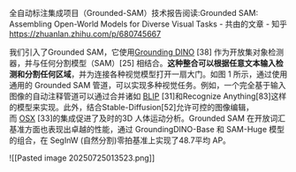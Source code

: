 

全自动标注集成项目（Grounded-SAM）技术报告阅读:Grounded SAM: Assembling Open-World Models for Diverse Visual Tasks - 共由的文章 - 知乎
https://zhuanlan.zhihu.com/p/680745667

我们引入了Grounded SAM，它使用[Grounding DINO](https://zhida.zhihu.com/search?content_id=239406813&content_type=Article&match_order=1&q=Grounding+DINO&zhida_source=entity) [38] 作为开放集对象检测器，并与任何分割模型（SAM）[25] 相结合。**这种整合可以根据任意文本输入检测和分割任何区域**，并为连接各种视觉模型打开一扇大门。如图 1 所示，通过使用通用的 Grounded SAM 管道，可以实现多种视觉任务。例如，一个完全基于输入图像的自动注释管道可以通过合并诸如 [BLIP](https://zhida.zhihu.com/search?content_id=239406813&content_type=Article&match_order=1&q=BLIP&zhida_source=entity) [31]和Recognize Anything[83]这样的模型来实现。此外，结合Stable-Diffusion[52]允许可控的图像编辑，而 [OSX](https://zhida.zhihu.com/search?content_id=239406813&content_type=Article&match_order=1&q=OSX&zhida_source=entity) [33]的集成促进了及时的3D 人体运动分析。Grounded SAM 在开放词汇基准方面也表现出卓越的性能，通过 GroundingDINO-Base 和 SAM-Huge 模型的组合，在 SegInW (自然分割)零拍基准上实现了48.7平均 AP。

![[Pasted image 20250725013523.png]]
